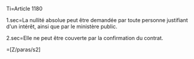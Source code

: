 Ti=Article 1180

1.sec=La nullité absolue peut être demandée par toute personne justifiant d'un intérêt, ainsi que par le ministère public.

2.sec=Elle ne peut être couverte par la confirmation du contrat.

=[Z/paras/s2]
